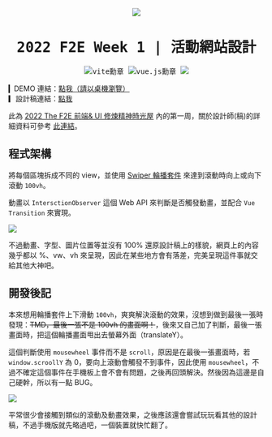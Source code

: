 <div align="center">
<samp>

![](https://i.imgur.com/b465Rdx.png)

# 2022 F2E Week 1 | 活動網站設計

<img src="https://img.shields.io/badge/-Vite-646CFF?logo=Vite&logoColor=white&logoWidth=24" alt="vite勳章"/> <img src="https://img.shields.io/badge/-Vue.js-4FC08D?logo=Vue.js&logoColor=white&logoWidth=24" alt="vue.js勳章"/> <img src="https://img.shields.io/badge/-TypeScript-3178C6?logo=typescript&logoColor=white&logoWidth=24">

</samp>
</div>

▎DEMO  連結：[點我（請以桌機瀏覽）](https://westleft.github.io/f2e-web-design/) <br>
▎設計稿連結：[點我](https://www.figma.com/file/M2aMcZsEIKBbRdLkj7fCAd/F2E-%2F-W1%3A-%E6%B4%BB%E5%8B%95%E7%B6%B2%E7%AB%99%E8%A8%AD%E8%A8%88?node-id=90%3A702)

此為 [2022 The F2E 前端& UI 修煉精神時光屋](https://2022.thef2e.com/) 內的第一周，關於設計師(稿)的詳細資料可參考 [此連結](https://2022.thef2e.com/users/12061549261447630282)。

## 程式架構

將每個區塊拆成不同的 view，並使用 [Swiper 輪播套件](https://swiperjs.com/) 來達到滾動時向上或向下滾動 `100vh`。

動畫以 `IntersctionObserver` 這個 Web API 來判斷是否觸發動畫，並配合 `Vue Transition` 來實現。

![](https://i.imgur.com/I5IqbIu.gif)

不過動畫、字型、圖片位置等並沒有 100% 還原設計稿上的樣貌，網頁上的內容幾乎都以 %、vw、vh 來呈現，因此在某些地方會有落差，完美呈現這件事就交給其他大神吧。

## 開發後記

本來想用輪播套件上下滑動 `100vh`，爽爽解決滾動的效果，沒想到做到最後一張時發現：~~TMD，最後一張不是 100vh 的畫面啊！~~，後來又自己加了判斷，最後一張畫面時，把這個輪播畫面甩出去螢幕外面（translateY）。

這個判斷使用 `mousewheel` 事件而不是 `scroll`，原因是在最後一張畫面時，若 `window.scroollY` 為 0，要向上滾動會觸發不到事件，因此使用 `mousewheel`，不過不確定這個事件在手機板上會不會有問題，之後再回頭解決。然後因為這邊是自己硬幹，所以有一點 BUG。

![](https://i.imgur.com/Xum5t84.gif)

平常很少會接觸到類似的滾動及動畫效果，之後應該還會嘗試玩玩看其他的設計稿，不過手機版就先略過吧，一個裝置就快忙翻了。

